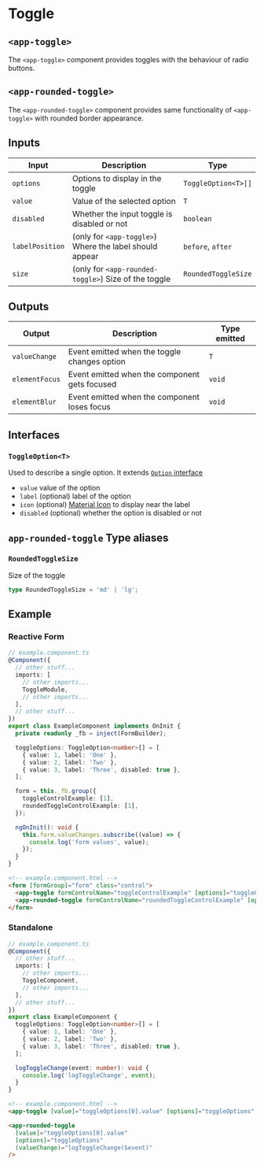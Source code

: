 # Toggle

## `<app-toggle>`

The `<app-toggle>` component provides toggles with the behaviour of radio buttons.

## `<app-rounded-toggle>`

The `<app-rounded-toggle>` component provides same functionality of `<app-toggle>` with rounded border appearance.

## Inputs

| Input           | Description                                             | Type                |
| --------------- | ------------------------------------------------------- | ------------------- |
| `options`       | Options to display in the toggle                        | `ToggleOption<T>[]` |
| `value`         | Value of the selected option                            | `T`                 |
| `disabled`      | Whether the input toggle is disabled or not             | `boolean`           |
| `labelPosition` | (only for `<app-toggle>`) Where the label should appear | `before`, `after`   |
| `size`          | (only for `<app-rounded-toggle>`) Size of the toggle    | `RoundedToggleSize` |

## Outputs

| Output         | Description                                   | Type emitted |
| -------------- | --------------------------------------------- | ------------ |
| `valueChange`  | Event emitted when the toggle changes option  | `T`          |
| `elementFocus` | Event emitted when the component gets focused | `void`       |
| `elementBlur`  | Event emitted when the component loses focus  | `void`       |

## Interfaces

### `ToggleOption<T>`

Used to describe a single option. It extends [`Option` interface](../../../interfaces/option.md)

- `value` value of the option
- `label` (optional) label of the option
- `icon` (optional) [Material Icon](https://fonts.google.com/icons?icon.set=Material+Icons) to display near the label
- `disabled` (optional) whether the option is disabled or not

## `app-rounded-toggle` Type aliases

### `RoundedToggleSize`

Size of the toggle

```typescript
type RoundedToggleSize = 'md' | 'lg';
```

## Example

### Reactive Form

```typescript
// example.component.ts
@Component({
  // other stuff...
  imports: [
    // other imports...
    ToggleModule,
    // other imports...
  ],
  // other stuff...
})
export class ExampleComponent implements OnInit {
  private readonly _fb = inject(FormBuilder);

  toggleOptions: ToggleOption<number>[] = [
    { value: 1, label: 'One' },
    { value: 2, label: 'Two' },
    { value: 3, label: 'Three', disabled: true },
  ];

  form = this._fb.group({
    toggleControlExample: [1],
    roundedToggleControlExample: [1],
  });

  ngOnInit(): void {
    this.form.valueChanges.subscribe((value) => {
      console.log('form values', value);
    });
  }
}
```

```html
<!-- example.component.html -->
<form [formGroup]="form" class="control">
  <app-toggle formControlName="toggleControlExample" [options]="toggleOptions" />
  <app-rounded-toggle formControlName="roundedToggleControlExample" [options]="toggleOptions" />
</form>
```

### Standalone

```typescript
// example.component.ts
@Component({
  // other stuff...
  imports: [
    // other imports...
    ToggleComponent,
    // other imports...
  ],
  // other stuff...
})
export class ExampleComponent {
  toggleOptions: ToggleOption<number>[] = [
    { value: 1, label: 'One' },
    { value: 2, label: 'Two' },
    { value: 3, label: 'Three', disabled: true },
  ];

  logToggleChange(event: number): void {
    console.log('logToggleChange', event);
  }
}
```

```html
<!-- example.component.html -->
<app-toggle [value]="toggleOptions[0].value" [options]="toggleOptions" (valueChange)="logToggleChange($event)" />

<app-rounded-toggle
  [value]="toggleOptions[0].value"
  [options]="toggleOptions"
  (valueChange)="logToggleChange($event)"
/>
```
